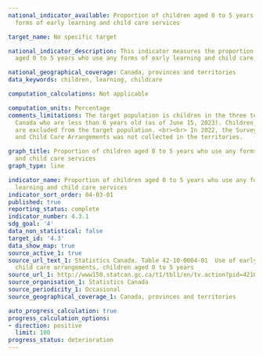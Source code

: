 ```yaml
---
national_indicator_available: Proportion of children aged 0 to 5 years who use any
  forms of early learning and child care services

target_name: No specific target

national_indicator_description: This indicator measures the proportion of children
  aged 0 to 5 years who use any forms of early learning and child care services.

national_geographical_coverage: Canada, provinces and territories
data_keywords: children, learning, childcare

computation_calculations: Not applicable

computation_units: Percentage
comments_limitations: The target population is children in the three territories of
  Canada who are less than 6 years old (as of June 15, 2023). Children living on reserves
  are excluded from the target population. <br><br> In 2022, the Survey on Early Learning
  and Child Care Arrangements was not collected in the territories.

graph_title: Proportion of children aged 0 to 5 years who use any forms of early learning
  and child care services
graph_type: line

indicator_name: Proportion of children aged 0 to 5 years who use any forms of early
  learning and child care services
indicator_sort_order: 04-03-01
published: true
reporting_status: complete
indicator_number: 4.3.1
sdg_goal: '4'
data_non_statistical: false
target_id: '4.3'
data_show_map: true
source_active_1: true
source_url_text_1: Statistics Canada. Table 42-10-0004-01  Use of early learning and
  child care arrangements, children aged 0 to 5 years
source_url_1: http://www150.statcan.gc.ca/t1/tbl1/en/tv.action?pid=4210000401
source_organisation_1: Statistics Canada
source_periodicity_1: Occasional
source_geographical_coverage_1: Canada, provinces and territories

auto_progress_calculation: true
progress_calculation_options:
- direction: positive
  limit: 100
progress_status: deterioration
---
```

